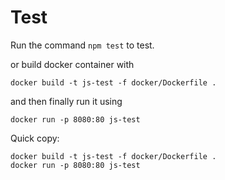 # Test
Run the command
```npm test```
to test.

or build docker container with
```
docker build -t js-test -f docker/Dockerfile .
```
and then finally run it using
```
docker run -p 8080:80 js-test
```

Quick copy:
```
docker build -t js-test -f docker/Dockerfile .
docker run -p 8080:80 js-test
```
